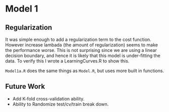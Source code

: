 # Model 1

## Regularization

It was simple enough to add a regularization term to the cost function.  However increase lambada (the amount of regularization) seems to make the performance worse.  This is not surprising since we are using a linear decision boundary, and hence it is likely that this model is under-fitting the data.  To verify this I wrote a LearningCurves.R to show this.

`Model1a.R` does the same things as `Model.R`, but uses more built in functions.

## Future Work

* Add K-fold cross-validation ability.
* Ability to Randomize test/cv/train break down.